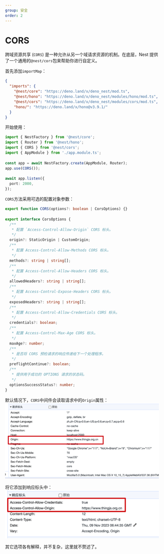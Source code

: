 ```yaml
---
group: 安全
order: 2
---
```


# CORS

跨域资源共享 (`CORS`) 是一种允许从另一个域请求资源的机制。在底层，Nest 提供了一个通用的`@nest/cors`包来帮助你进行自定义。

首先添加`importMap`：

```json
{
  "imports": {
    "@nest/core": "https://deno.land/x/deno_nest/mod.ts",
    "@nest/hono": "https://deno.land/x/deno_nest/modules/hono/mod.ts",
    "@nest/cors": "https://deno.land/x/deno_nest/modules/cors/mod.ts",
    "hono/": "https://deno.land/x/hono@v3.9.1/"
  }
}
```

开始使用：

```typescript
import { NestFactory } from '@nest/core';
import { Router } from '@nest/hono';
import { CORS } from '@nest/cors';
import { AppModule } from './app.module.ts';

const app = await NestFactory.create(AppModule, Router);
app.use(CORS());

await app.listen({
  port: 2000,
});
```

`CORS`方法采用可选的配置对象参数：

```typescript
export function CORS(options?: boolean | CorsOptions) {}

export interface CorsOptions {
  /**
   * 配置 `Access-Control-Allow-Origin` CORS 标头。
   */
  origin?: StaticOrigin | CustomOrigin;
  /**
   * 配置 Access-Control-Allow-Methods CORS 标头。
   */
  methods?: string | string[];
  /**
   * 配置 Access-Control-Allow-Headers CORS 标头。
   */
  allowedHeaders?: string | string[];
  /**
   * 配置 Access-Control-Expose-Headers CORS 标头。
   */
  exposedHeaders?: string | string[];
  /**
   * 配置 Access-Control-Allow-Credentials CORS 标头。
   */
  credentials?: boolean;
  /**
   * 配置 Access-Control-Max-Age CORS 标头。
   */
  maxAge?: number;
  /**
   * 是否将 CORS 预检请求的响应传递给下一个处理程序。
   */
  preflightContinue?: boolean;
  /**
   * 提供用于成功的 OPTIONS 请求的状态码。
   */
  optionsSuccessStatus?: number;
}
```

默认情况下，`CORS`中间件会读取请求中的`Origin`属性：
![request](./images/cors_request.png)

将它添加到响应标头中：
![response](./images/cors_response.png)

其它选项各有解释，并不复杂，这里就不赘述了。
